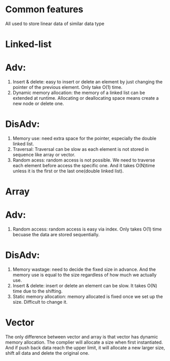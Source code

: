 # Common features
All used to store linear data of similar data type  

# Linked-list
# Adv:  
1. Insert & delete: easy to insert or delete an element by just changing the pointer of the previous element. Only take O(1) time.    
2. Dynamic memory allocation: the memory of a linked list can be extended at runtime. Allocating or deallocating space means create a new node or delete one.   

# DisAdv:
1. Memory use: need extra space for the pointer, especially the double linked list.  
2. Traversal: Traversal can be slow as each element is not stored in sequence like array or vector.  
3. Random acess: random access is not possible. We need to traverse each element before access the specific one. And it takes O(N)time unless it is the first or the last one(double linked list).  


# Array
# Adv:
1. Random access: random access is easy via index. Only takes O(1) time becuase the data are stored sequentially.  

# DisAdv:
1. Memory wastage: need to decide the fixed size in advance. And the memory use is equal to the size regardless of how much we actually use.  
2. Insert & delete: insert or delete an element can be slow. It takes O(N) time due to the shifting.  
3. Static memory allocation: memory allocated is fixed once we set up the size. Difficult to change it.


# Vector
The only difference between vector and array is that vector has dynamic memory allocation. The complier will allocate a size when first instantiated. And if push back data reach the upper limit, it will allocate a new larger size, shift all data and delete the original one. 

